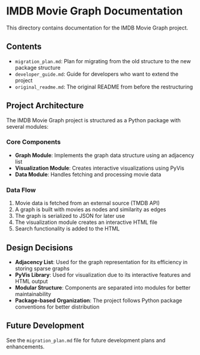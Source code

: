 # IMDB Movie Graph Documentation

This directory contains documentation for the IMDB Movie Graph project.

## Contents

- `migration_plan.md`: Plan for migrating from the old structure to the new package structure
- `developer_guide.md`: Guide for developers who want to extend the project
- `original_readme.md`: The original README from before the restructuring

## Project Architecture

The IMDB Movie Graph project is structured as a Python package with several modules:

### Core Components

- **Graph Module**: Implements the graph data structure using an adjacency list
- **Visualization Module**: Creates interactive visualizations using PyVis
- **Data Module**: Handles fetching and processing movie data

### Data Flow

1. Movie data is fetched from an external source (TMDB API)
2. A graph is built with movies as nodes and similarity as edges
3. The graph is serialized to JSON for later use
4. The visualization module creates an interactive HTML file
5. Search functionality is added to the HTML

## Design Decisions

- **Adjacency List**: Used for the graph representation for its efficiency in storing sparse graphs
- **PyVis Library**: Used for visualization due to its interactive features and HTML output
- **Modular Structure**: Components are separated into modules for better maintainability
- **Package-based Organization**: The project follows Python package conventions for better distribution

## Future Development

See the `migration_plan.md` file for future development plans and enhancements.
